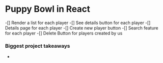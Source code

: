 # Puppy Bowl in React

-[] Render a list for each player
-[] See details button for each player
-[] Details page for each player
-[] Create new player button
-[] Search feature for each player
-[] Delete Button for players created by us

### Biggest project takeaways

-
